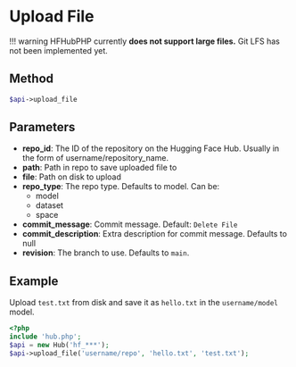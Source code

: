 # Upload File

!!! warning
    HFHubPHP currently **does not support large files.** Git LFS has not been implemented yet.

## Method

```php
$api->upload_file
```

## Parameters

* **repo_id**: The ID of the repository on the Hugging Face Hub. Usually in the form of username/repository_name.
* **path**: Path in repo to save uploaded file to
* **file**: Path on disk to upload
* **repo_type**: The repo type. Defaults to model. Can be:
  * model
  * dataset
  * space
* **commit_message**: Commit message. Default: `Delete File`
* **commit_description**: Extra description for commit message. Defaults to null
* **revision**: The branch to use. Defaults to `main`.

## Example

Upload `test.txt` from disk and save it as `hello.txt` in the `username/model` model.

```php
<?php
include 'hub.php';
$api = new Hub('hf_***');
$api->upload_file('username/repo', 'hello.txt', 'test.txt');
```
